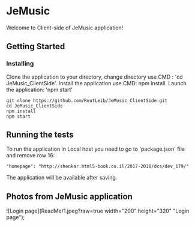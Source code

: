 # JeMusic

Welcome to Client-side of JeMusic application!

## Getting Started
### Installing

Clone the application to your directory, 
change directory use CMD : 'cd JeMusic_ClientSide'.
Install the application use CMD: npm install.
Launch the application: 'npm start'

```
git clone https://github.com/ReutLeib/JeMusic_ClientSide.git
cd JeMusic_ClientSide
npm install
npm start
```

## Running the tests

To run the application in Local host you need to go to 'package.json' file 
and remove row 16:
```
"homepage": "http://shenkar.html5-book.co.il/2017-2018/dcs/dev_179/"
```
The application will be available after saving. 

## Photos from JeMusic application

![Login page](ReadMe/1.jpeg?raw=true width="200" height="320" "Login page");
